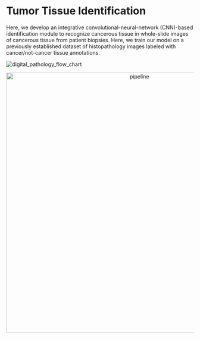 # Tumor Tissue Identification
Here, we develop an integrative convolutional-neural-network (CNN)-based identification module to recognize cancerous tissue in whole-slide images of cancerous tissue from patient biopsies. Here, we train our model on a previously established dataset of histopathology images labeled with cancer/not-cancer tissue annotations.

![digital_pathology_flow_chart](https://github.com/vrishankc/Phase-One-Tumor-Tile-Identification/assets/109028447/757b685a-3b80-46cf-990d-8f305f8edb7c)

<center>
<img width="700" alt="pipeline" src="https://github.com/vrishankc/Phase-One-Tumor-Tile-Identification/assets/109028447/0ab46c0e-73e2-4060-a35b-8fb77682c85b">
</center>

